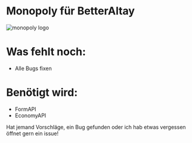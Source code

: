 # Monopoly für BetterAltay
![monopoly logo](https://user-images.githubusercontent.com/67799203/170809738-2b66a4d2-cc87-4fa5-9340-6a782f4f544d.png)




# Was fehlt noch:

- Alle Bugs fixen

# Benötigt wird:

- FormAPI
- EconomyAPI

Hat jemand Vorschläge, ein Bug gefunden oder ich hab etwas vergessen öffnet gern ein issue!
